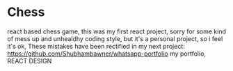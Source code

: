 # Chess
react based chess game, this was my first react project, 
sorry for some kind of mess up and unhealdhy coding style, but it's a personal project, so i feel it's ok, 
These mistakes have been rectified in my next project:
https://github.com/Shubhambawner/whatsapp-portfolio my portfolio, REACT DESIGN

